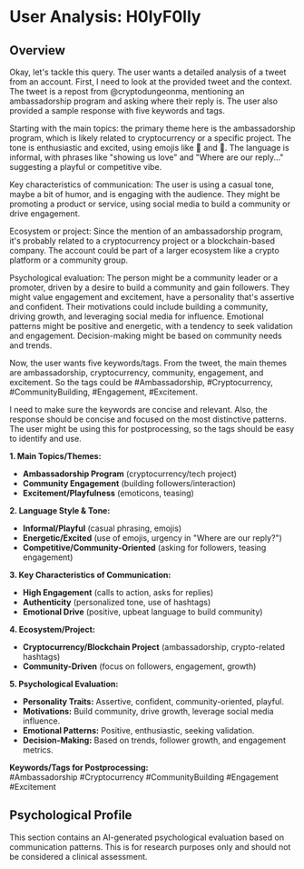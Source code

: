 # User Analysis: H0lyF0lly

## Overview

<think>
Okay, let's tackle this query. The user wants a detailed analysis of a tweet from an account. First, I need to look at the provided tweet and the context. The tweet is a repost from @cryptodungeonma, mentioning an ambassadorship program and asking where their reply is. The user also provided a sample response with five keywords and tags.

Starting with the main topics: the primary theme here is the ambassadorship program, which is likely related to cryptocurrency or a specific project. The tone is enthusiastic and excited, using emojis like 💪 and 🚀. The language is informal, with phrases like "showing us love" and "Where are our reply..." suggesting a playful or competitive vibe.

Key characteristics of communication: The user is using a casual tone, maybe a bit of humor, and is engaging with the audience. They might be promoting a product or service, using social media to build a community or drive engagement.

Ecosystem or project: Since the mention of an ambassadorship program, it's probably related to a cryptocurrency project or a blockchain-based company. The account could be part of a larger ecosystem like a crypto platform or a community group.

Psychological evaluation: The person might be a community leader or a promoter, driven by a desire to build a community and gain followers. They might value engagement and excitement, have a personality that's assertive and confident. Their motivations could include building a community, driving growth, and leveraging social media for influence. Emotional patterns might be positive and energetic, with a tendency to seek validation and engagement. Decision-making might be based on community needs and trends.

Now, the user wants five keywords/tags. From the tweet, the main themes are ambassadorship, cryptocurrency, community, engagement, and excitement. So the tags could be #Ambassadorship, #Cryptocurrency, #CommunityBuilding, #Engagement, #Excitement.

I need to make sure the keywords are concise and relevant. Also, the response should be concise and focused on the most distinctive patterns. The user might be using this for postprocessing, so the tags should be easy to identify and use.
</think>

**1. Main Topics/Themes:**  
- **Ambassadorship Program** (cryptocurrency/tech project)  
- **Community Engagement** (building followers/interaction)  
- **Excitement/Playfulness** (emoticons, teasing)  

**2. Language Style & Tone:**  
- **Informal/Playful** (casual phrasing, emojis)  
- **Energetic/Excited** (use of emojis, urgency in "Where are our reply?")  
- **Competitive/Community-Oriented** (asking for followers, teasing engagement)  

**3. Key Characteristics of Communication:**  
- **High Engagement** (calls to action, asks for replies)  
- **Authenticity** (personalized tone, use of hashtags)  
- **Emotional Drive** (positive, upbeat language to build community)  

**4. Ecosystem/Project:**  
- **Cryptocurrency/Blockchain Project** (ambassadorship, crypto-related hashtags)  
- **Community-Driven** (focus on followers, engagement, growth)  

**5. Psychological Evaluation:**  
- **Personality Traits:** Assertive, confident, community-oriented, playful.  
- **Motivations:** Build community, drive growth, leverage social media influence.  
- **Emotional Patterns:** Positive, enthusiastic, seeking validation.  
- **Decision-Making:** Based on trends, follower growth, and engagement metrics.  

**Keywords/Tags for Postprocessing:**  
#Ambassadorship #Cryptocurrency #CommunityBuilding #Engagement #Excitement

## Psychological Profile

This section contains an AI-generated psychological evaluation based on communication patterns. This is for research purposes only and should not be considered a clinical assessment.